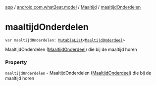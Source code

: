 [app](../../index.md) / [android.com.what2eat.model](../index.md) / [Maaltijd](index.md) / [maaltijdOnderdelen](./maaltijd-onderdelen.md)

# maaltijdOnderdelen

`var maaltijdOnderdelen: `[`MutableList`](https://kotlinlang.org/api/latest/jvm/stdlib/kotlin.collections/-mutable-list/index.html)`<`[`MaaltijdOnderdeel`](../-maaltijd-onderdeel/index.md)`>`

MaaltijdOnderdelen ([MaaltijdOnderdeel](../-maaltijd-onderdeel/index.md)) die bij de maaltijd horen

### Property

`maaltijdOnderdelen` - MaaltijdOnderdelen ([MaaltijdOnderdeel](../-maaltijd-onderdeel/index.md)) die bij de maaltijd horen